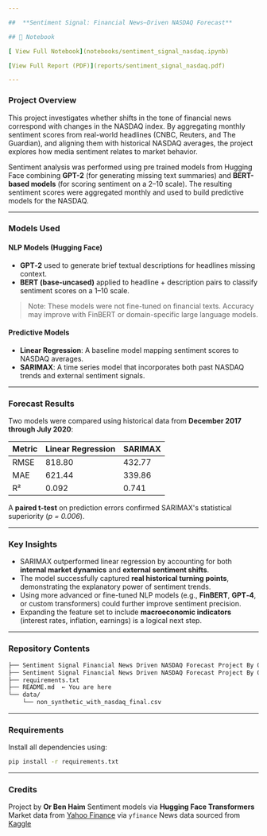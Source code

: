 ```yaml
---

##  **Sentiment Signal: Financial News–Driven NASDAQ Forecast**

## 📓 Notebook

[ View Full Notebook](notebooks/sentiment_signal_nasdaq.ipynb)

[View Full Report (PDF)](reports/sentiment_signal_nasdaq.pdf)

---
```


###   Project Overview

This project investigates whether shifts in the tone of financial news correspond with changes in the NASDAQ index. By aggregating monthly sentiment scores from real-world headlines (CNBC, Reuters, and The Guardian), and aligning them with historical NASDAQ averages, the project explores how media sentiment relates to market behavior.

Sentiment analysis was performed using pre trained models from Hugging Face  combining **GPT-2** (for generating missing text summaries) and **BERT-based models** (for scoring sentiment on a 2–10 scale). The resulting sentiment scores were aggregated monthly and used to build predictive models for the NASDAQ.

---

###   Models Used

####  NLP Models (Hugging Face)

* **GPT‑2**  used to generate brief textual descriptions for headlines missing context.
* **BERT (base-uncased)**  applied to headline + description pairs to classify sentiment scores on a 1–10 scale.

> Note: These models were not fine-tuned on financial texts. Accuracy may improve with FinBERT or domain-specific large language models.

####  Predictive Models

* **Linear Regression**: A baseline model mapping sentiment scores to NASDAQ averages.
* **SARIMAX**: A time series model that incorporates both past NASDAQ trends and external sentiment signals.

---

###  Forecast Results

Two models were compared using historical data from **December 2017 through July 2020**:

| Metric | Linear Regression | SARIMAX |
| ------ | ----------------- | ------- |
| RMSE   | 818.80            | 432.77  |
| MAE    | 621.44            | 339.86  |
| R²     | 0.092             | 0.741   |

A **paired t-test** on prediction errors confirmed SARIMAX's statistical superiority (*p = 0.006*).

---

###  Key Insights

* SARIMAX outperformed linear regression by accounting for both **internal market dynamics** and **external sentiment shifts**.
* The model successfully captured **real historical turning points**, demonstrating the explanatory power of sentiment trends.
* Using more advanced or fine-tuned NLP models (e.g., **FinBERT**, **GPT‑4**, or custom transformers) could further improve sentiment precision.
* Expanding the feature set to include **macroeconomic indicators** (interest rates, inflation, earnings) is a logical next step.

---

###  Repository Contents

```bash
├── Sentiment Signal Financial News Driven NASDAQ Forecast Project By Or Ben Haim.ipynb
├── Sentiment Signal Financial News Driven NASDAQ Forecast Project By Or Ben Haim.pdf
├── requirements.txt
├── README.md  ← You are here
└── data/
    └── non_synthetic_with_nasdaq_final.csv
```

---

### Requirements

Install all dependencies using:

```bash
pip install -r requirements.txt
```

---

### Credits

Project by **Or Ben Haim**
Sentiment models via **Hugging Face Transformers**
Market data from [Yahoo Finance](https://finance.yahoo.com/) via `yfinance`
News data sourced from [Kaggle](https://www.kaggle.com/datasets/notlucasp/financial-news-headlines)
